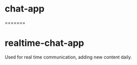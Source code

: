 
# chat-app
 
=======
# realtime-chat-app

Used for real time communication, adding new content daily. 

